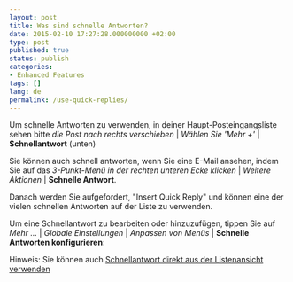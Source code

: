 ```yaml
---
layout: post
title: Was sind schnelle Antworten?
date: 2015-02-10 17:27:28.000000000 +02:00
type: post
published: true
status: publish
categories:
- Enhanced Features
tags: []
lang: de
permalink: /use-quick-replies/
---
```


Um schnelle Antworten zu verwenden, in deiner Haupt-Posteingangsliste sehen bitte *die Post nach rechts verschieben* \| *Wählen Sie 'Mehr +'* \| **Schnellantwort** (unten)

Sie können auch schnell antworten, wenn Sie eine E-Mail ansehen, indem Sie auf das *3-Punkt-Menü in der rechten unteren Ecke klicken* \| *Weitere Aktionen* \| **Schnelle Antwort**.

Danach werden Sie aufgefordert, "Insert Quick Reply" und können eine der vielen schnellen Antworten auf der Liste zu verwenden.

Um eine Schnellantwort zu bearbeiten oder hinzuzufügen, tippen Sie auf *Mehr ...* \| *Globale Einstellungen* \| *Anpassen von Menüs* \| **Schnelle Antworten konfigurieren**:

Hinweis: Sie können auch [Schnellantwort direkt aus der Listenansicht verwenden](/use-quick-replies-direct/)
